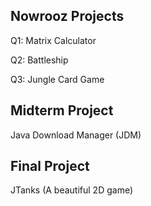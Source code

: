 ## Nowrooz Projects
Q1: Matrix Calculator <br>

Q2: Battleship <br>

Q3: Jungle Card Game <br>

## Midterm Project
Java Download Manager (JDM)

## Final Project
JTanks (A beautiful 2D game)
